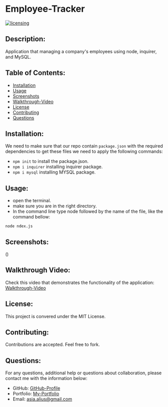 # Employee-Tracker
[![licensing](https://img.shields.io/badge/license-MIT-brightgreen)](https://docs.github.com/en/github/creating-cloning-and-archiving-repositories/licensing-a-repository#searching-github-by-license-type)

## Description:
Application that managing a company's employees using node, inquirer, and MySQL.

  ## Table of Contents:
  * [Installation](#installation)
  * [Usage](#usage)
  * [Screenshots](#screenshots)
  * [Walkthrough-Video](#walkthrough-video)
  * [License](#license)
  * [Contributing](#contributing)
  * [Questions](#questions)
  
  ## Installation:
  We need to make sure that our repo contain `package.json` with the required dependencies to get these files we need to apply the following commands:
  * ``` npm init ``` to install the package.json.
  * ``` npm i inquirer ``` installing inquirer package.
  * ``` npm i mysql ``` installing MYSQL package.

  ## Usage:
  * open the terminal.
  * make sure you are in the right directory.
  * In the command line type node followed by the name of the file, like the command bellow: 

  ```
  node ndex.js  
  ```
  
  ## Screenshots:
  ()

  ## Walkthrough Video:
  Check this video that demonstrates the functionality of the application:<br />
   [Walkthrough-Video](https://drive.google.com/file/d/1cFnugkLNNihfV9ACVHNpJ1FaNWGIm1Ut/view?usp=sharing)
  
  
  ## License:
  This project is convered under the MIT License.

  ## Contributing:
  Contributions are accepted. Feel free to fork.
 

  ## Questions:
  For any questions, additional help or questions about collaboration, please contact me with the information below:
 
  * GitHub: [GitHub-Profile](https://github.com/asia-codeing)
  * Portfolio: [My-Portfolio](https://asia-codeing.github.io/my-Portfolio/)
  * Email: asia.alius@gmail.com